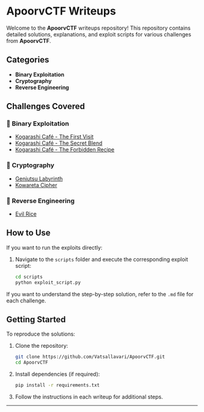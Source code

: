 # ApoorvCTF Writeups

Welcome to the **ApoorvCTF** writeups repository! This repository contains detailed solutions, explanations, and exploit scripts for various challenges from **ApoorvCTF**.

## Categories
- **Binary Exploitation**  
- **Cryptography**  
- **Reverse Engineering**  

## Challenges Covered

### 🔹 Binary Exploitation
- [Kogarashi Café - The First Visit](Kogarashi%20Caf%C3%A9%20-%20The%20First%20Visit%20.md)
- [Kogarashi Café - The Secret Blend](Kogarashi%20Caf%C3%A9%20-%20The%20Secret%20Blend.md)
- [Kogarashi Café - The Forbidden Recipe](Kogarashi%20Caf%C3%A9%20-%20The%20Forbidden%20Recipe.md)    

### 🔹 Cryptography  
- [Genjutsu Labyrinth](Genjutsu%20Labyrinth.md)
- [Kowareta Cipher](Kowareta%20Cipher.md)
 
### 🔹 Reverse Engineering  
- [Evil Rice](Evil%20Rice.md)

## How to Use
If you want to run the exploits directly:
1. Navigate to the `scripts` folder and execute the corresponding exploit script:
   ```sh
   cd scripts
   python exploit_script.py
   ```

If you want to understand the step-by-step solution, refer to the `.md` file for each challenge.

## Getting Started
To reproduce the solutions:
1. Clone the repository:
   
   ```sh
   git clone https://github.com/Vatsallavari/ApoorvCTF.git
   cd ApoorvCTF
   ```
2. Install dependencies (if required):
   ```sh
   pip install -r requirements.txt
   ```
3. Follow the instructions in each writeup for additional steps.

---
